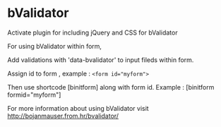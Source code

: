 bValidator
==========

Activate plugin for including jQuery and CSS for bValidator

For using bValidator within form, 

Add validations with 'data-bvalidator' to input fileds within form.

Assign id to form , example : `<form id="myform">`

Then use shortcode [binitform] along with form id.
Example :  [binitform formid="myform"]

For more information about using bValidator visit http://bojanmauser.from.hr/bvalidator/
